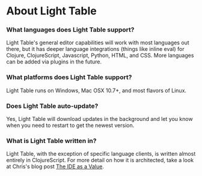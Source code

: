 # About Light Table

### What languages does Light Table support?

Light Table's general editor capabilities will work with most languages out there, but it has deeper language integrations (things like inline eval) for Clojure, ClojureScript, Javascript, Python, HTML, and CSS. More languages can be added via plugins in the future.

### What platforms does Light Table support?

Light Table runs on Windows, Mac OSX 10.7+, and most flavors of Linux.

### Does Light Table auto-update?

Yes, Light Table will download updates in the background and let you know when you need to restart to get the newest version.

### What is Light Table written in?

Light Table, with the exception of specific language clients, is written almost entirely in ClojureScript. For more detail on how it is architected, take a look at Chris's blog post [The IDE as a Value](http://www.chris-granger.com/2013/01/24/the-ide-as-data/).
